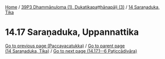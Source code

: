 
[Home](/) / [39P3 Dhammānuloma (1), Dukatikapaṭṭhānapāḷi (3)](../../39P3.md) / [14 Saraṇaduka, Tika](../14.md)

# 14.17 Saraṇaduka, Uppannattika


[Go to previous page (Paccayacatukka)](14.16/14.16.1--7/Paccayacatukka.md) / [Go to parent page (14 Saraṇaduka, Tika)](../14.md) / [Go to next page (14.17.1--6 Paṭiccādivāra)](14.17/14.17.1--6.md)


